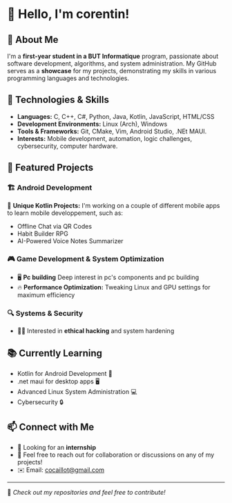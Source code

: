 # 👋 Hello, I'm corentin!

## 🚀 About Me

I'm a **first-year student in a BUT Informatique** program, passionate about software development, algorithms, and system administration. My GitHub serves as a **showcase** for my projects, demonstrating my skills in various programming languages and technologies.

## 🔧 Technologies & Skills

- **Languages:** C, C++, C#, Python, Java, Kotlin, JavaScript, HTML/CSS
- **Development Environments:** Linux (Arch), Windows
- **Tools & Frameworks:** Git, CMake, Vim, Android Studio, .NEt MAUI.
- **Interests:** Mobile development, automation, logic challenges, cybersecurity, computer hardware.

## 📌 Featured Projects

### 🏗️ Android Development

📱 **Unique Kotlin Projects:** I'm working on a couple of different mobile apps to learn mobile developpement, such as:

- Offline Chat via QR Codes
- Habit Builder RPG
- AI-Powered Voice Notes Summarizer

### 🎮 Game Development & System Optimization

- 🖥️ **Pc building** Deep interest in pc's components and pc building
- 🔥 **Performance Optimization:** Tweaking Linux and GPU settings for maximum efficiency

### 🔍 Systems & Security

- 🏴‍☠️ Interested in **ethical hacking** and system hardening

## 📚 Currently Learning

- Kotlin for Android Development 📱 
- .net maui for desktop apps 🖥️
- Advanced Linux System Administration 💻
- Cybersecurity 🔒

## 📫 Connect with Me

- 💼 Looking for an **internship**
- 📧 Feel free to reach out for collaboration or discussions on any of my projects!
- ✉️ Email: cocaillot@gmail.com
---

🚀 *Check out my repositories and feel free to contribute!*
